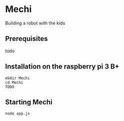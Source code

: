 # Mechi
Building a robot with the kids

## Prerequisites
todo

## Installation on the raspberry pi 3 B+

    mkdir Mechi
    cd Mechi
    TODO

## Starting Mechi

    node app.js
